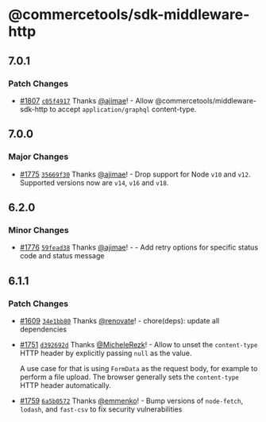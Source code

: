 # @commercetools/sdk-middleware-http

## 7.0.1

### Patch Changes

- [#1807](https://github.com/commercetools/nodejs/pull/1807) [`c05f4917`](https://github.com/commercetools/nodejs/commit/c05f4917e119150d8422a09f7be546a7599ff528) Thanks [@ajimae](https://github.com/ajimae)! - Allow @commercetools/middleware-sdk-http to accept `application/graphql` content-type.

## 7.0.0

### Major Changes

- [#1775](https://github.com/commercetools/nodejs/pull/1775) [`35669f30`](https://github.com/commercetools/nodejs/commit/35669f30dbc4b24d59ec3df3f38417b1f2a77837) Thanks [@ajimae](https://github.com/ajimae)! - Drop support for Node `v10` and `v12`. Supported versions now are `v14`, `v16` and `v18`.

## 6.2.0

### Minor Changes

- [#1776](https://github.com/commercetools/nodejs/pull/1776) [`59fead38`](https://github.com/commercetools/nodejs/commit/59fead38f775c63a1c4a070f59f3a25876fda2b6) Thanks [@ajimae](https://github.com/ajimae)! - - Add retry options for specific status code and status message

## 6.1.1

### Patch Changes

- [#1609](https://github.com/commercetools/nodejs/pull/1609) [`34e1bb80`](https://github.com/commercetools/nodejs/commit/34e1bb8010225fcc5ea7459bdd93f330eb7dd37d) Thanks [@renovate](https://github.com/apps/renovate)! - chore(deps): update all dependencies

* [#1751](https://github.com/commercetools/nodejs/pull/1751) [`d392692d`](https://github.com/commercetools/nodejs/commit/d392692d714b87ec04a1a4e2dac59946c713d213) Thanks [@MicheleRezk](https://github.com/MicheleRezk)! - Allow to unset the `content-type` HTTP header by explicitly passing `null` as the value.

  A use case for that is using `FormData` as the request body, for example to perform a file upload. The browser generally sets the `content-type` HTTP header automatically.

- [#1759](https://github.com/commercetools/nodejs/pull/1759) [`6a5b0572`](https://github.com/commercetools/nodejs/commit/6a5b05728f6fcb7e74e752962553870b9a89c1fe) Thanks [@emmenko](https://github.com/emmenko)! - Bump versions of `node-fetch`, `lodash`, and `fast-csv` to fix security vulnerabilities
